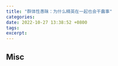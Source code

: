 ```yaml
---
title: "群体性愚昧：为什么精英在一起也会干蠢事"
categories: 
date: 2022-10-27 13:38:52 +0800
tags: 
excerpt: 
---
```













## Misc



